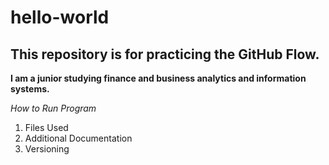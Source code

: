 # hello-world
## This repository is for practicing the GitHub Flow.

**I am a junior studying finance and business analytics and information systems.**

*How to Run Program*
1. Files Used
2. Additional Documentation
3. Versioning
